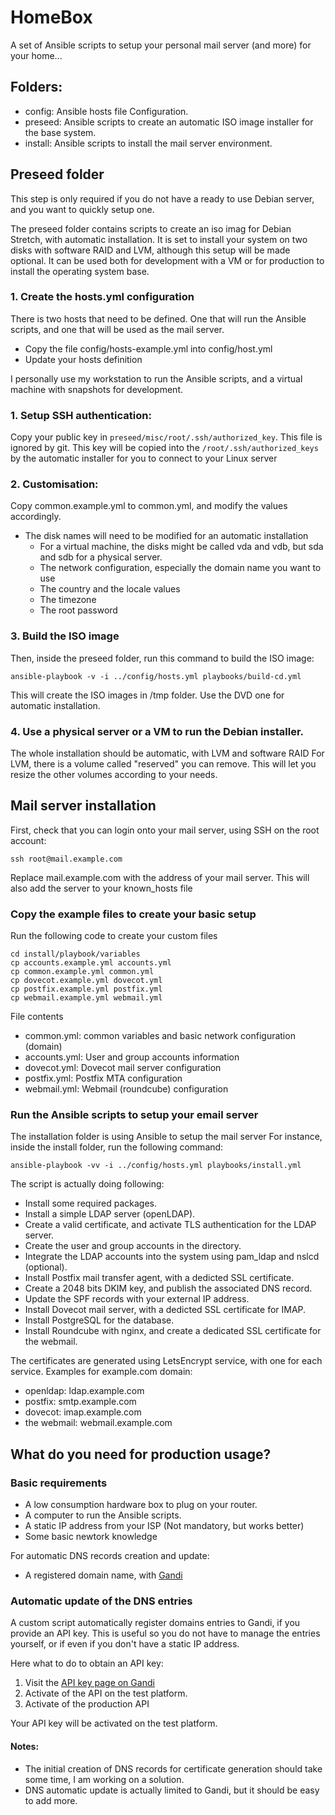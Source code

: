
# HomeBox
A set of Ansible scripts to setup your personal mail server (and more) for your home...

## Folders:
- config: Ansible hosts file Configuration.
- preseed: Ansible scripts to create an automatic ISO image installer for the base system.
- install: Ansible scripts to install the mail server environment.

## Preseed folder
This step is only required if you do not have a ready to use Debian server, and you want to quickly setup one.

The preseed folder contains scripts to create an iso imag for Debian Stretch, with automatic installation.
It is set to install your system on two disks with software RAID and LVM,
although this setup will be made optional.
It can be used both for development with a VM or for production to install the operating system base.

### 1. Create the hosts.yml configuration
There is two hosts that need to be defined. One that will run the Ansible scripts,
and one that will be used as the mail server.

- Copy the file config/hosts-example.yml into config/host.yml
- Update your hosts definition

I personally use my workstation to run the Ansible scripts, and a virtual machine with snapshots for development.

### 1. Setup SSH authentication:
Copy your public key in `preseed/misc/root/.ssh/authorized_key`. This file is ignored by git.
This key will be copied into the `/root/.ssh/authorized_keys` by the automatic installer
for you to connect to your Linux server

### 2. Customisation:
Copy common.example.yml to common.yml, and modify the values accordingly.

- The disk names will need to be modified for an automatic installation
  - For a virtual machine, the disks might be called vda and vdb, but sda and sdb for a physical server.
  - The network configuration, especially the domain name you want to use
  - The country and the locale values
  - The timezone
  - The root password

### 3. Build the ISO image
Then, inside the preseed folder, run this command to build the ISO image:

`ansible-playbook -v -i ../config/hosts.yml playbooks/build-cd.yml`

This will create the ISO images in /tmp folder. Use the DVD one for automatic installation.

### 4. Use a physical server or a VM to run the Debian installer.
The whole installation should be automatic, with LVM and software RAID
For LVM, there is a volume called "reserved" you can remove. This will let
you resize the other volumes according to your needs.


## Mail server installation

First, check that you can login onto your mail server, using SSH on the root account:

`ssh root@mail.example.com`

Replace mail.example.com with the address of your mail server.
This will also add the server to your known_hosts file

### Copy the example files to create your basic setup

Run the following code to create your custom files

```
cd install/playbook/variables
cp accounts.example.yml accounts.yml
cp common.example.yml common.yml
cp dovecot.example.yml dovecot.yml
cp postfix.example.yml postfix.yml
cp webmail.example.yml webmail.yml
```

File contents
- common.yml: common variables and basic network configuration (domain)
- accounts.yml: User and group accounts information
- dovecot.yml: Dovecot mail server configuration
- postfix.yml: Postfix MTA configuration
- webmail.yml: Webmail (roundcube) configuration

### Run the Ansible scripts to setup your email server
The installation folder is using Ansible to setup the mail server
For instance, inside the install folder, run the following command:

`ansible-playbook -vv -i ../config/hosts.yml playbooks/install.yml`

The script is actually doing following:

- Install some required packages.
- Install a simple LDAP server (openLDAP).
- Create a valid certificate, and activate TLS authentication for the LDAP server.
- Create the user and group accounts in the directory.
- Integrate the LDAP accounts into the system using pam_ldap and nslcd (optional).
- Install Postfix mail transfer agent, with a dedicted SSL certificate.
- Create a 2048 bits DKIM key, and publish the associated DNS record.
- Update the SPF records with your external IP address.
- Install Dovecot mail server, with a dedicted SSL certificate for IMAP.
- Install PostgreSQL for the database.
- Install Roundcube with nginx, and create a dedicated SSL certificate for the webmail.

The certificates are generated using LetsEncrypt service, with one for each service. Examples for example.com domain:
  - openldap: ldap.example.com
  - postfix: smtp.example.com
  - dovecot: imap.example.com
  - the webmail: webmail.example.com

## What do you need for production usage?
### Basic requirements

- A low consumption hardware box to plug on your router.
- A computer to run the Ansible scripts.
- A static IP address from your ISP (Not mandatory, but works better)
- Some basic newtork knowledge

For automatic DNS records creation and update:
- A registered domain name, with [Gandi](https://gandi.net/)

### Automatic update of the DNS entries
A custom script automatically register domains entries to Gandi, if you provide an API key.
This is useful so you do not have to manage the entries yourself, or if even if you don't have a static IP address.

Here what to do to obtain an API key:

1. Visit the [API key page on Gandi](https://www.gandi.net/admin/api_key)
2. Activate of the API on the test platform.
3. Activate of the production API

Your API key will be activated on the test platform.

#### Notes:
- The initial creation of DNS records for certificate generation should take some time, I am working on a solution.
- DNS automatic update is actually limited to Gandi, but it should be easy to add more.

